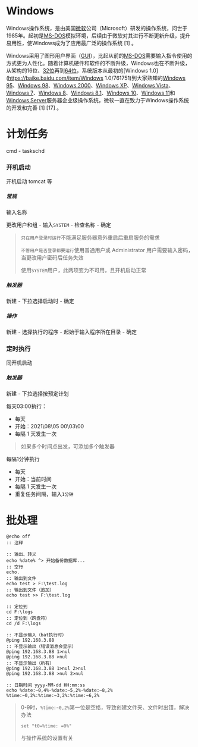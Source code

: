 # Windows

Windows操作系统，是由美国[微软](https://baike.baidu.com/item/微软/124767)公司（Microsoft）研发的操作系统，问世于1985年。起初是[MS-DOS](https://baike.baidu.com/item/MS-DOS/1120792)模拟环境，后续由于微软对其进行不断更新升级，提升易用性，使Windows成为了应用最广泛的操作系统 [1] 。

Windows采用了图形用户界面（[GUI](https://baike.baidu.com/item/GUI/479966)），比起从前的[MS-DOS](https://baike.baidu.com/item/MS-DOS/1120792)需要输入指令使用的方式更为人性化。随着计算机硬件和软件的不断升级，Windows也在不断升级，从架构的16位、[32位](https://baike.baidu.com/item/32位/5812218)再到[64位](https://baike.baidu.com/item/64位/2262282)，系统版本从最初的[Windows 1.0](https://baike.baidu.com/item/Windows 1.0/761751)到大家熟知的[Windows 95](https://baike.baidu.com/item/Windows%2095/757614)、[Windows 98](https://baike.baidu.com/item/Windows%2098/758579)、[Windows 2000](https://baike.baidu.com/item/Windows%202000/2769068)、[Windows XP](https://baike.baidu.com/item/Windows%20XP/191927)、[Windows Vista](https://baike.baidu.com/item/Windows%20Vista/214535)、[Windows 7](https://baike.baidu.com/item/Windows%207/1083761)、[Windows 8](https://baike.baidu.com/item/Windows%208/6851933)、[Windows 8.1](https://baike.baidu.com/item/Windows%208.1/768457)、[Windows 10](https://baike.baidu.com/item/Windows%2010/6877791)、[Windows 11](https://baike.baidu.com/item/Windows%2011/57321047)和[Windows Server](https://baike.baidu.com/item/Windows%20Server/271508)服务器企业级操作系统，微软一直在致力于Windows操作系统的开发和完善 [1] [17] 。

# 计划任务

cmd - taskschd

### 开机启动

开机启动 tomcat 等

##### 常规

输入名称

更改用户和组 - 输入`SYSTEM` - 检查名称 - 确定

> `只在用户登录时运行`不能满足服务器意外重启后重启服务的需求
>
> `不管用户是否登录都要运行`使用普通用户或 Administrator 用户需要输入密码，当更改用户密码后任务失效
>
> 使用`SYSTEM`用户，此两项变为不可用，且开机启动正常

##### 触发器

新建 - 下拉选择启动时 - 确定

##### 操作

新建 - 选择执行的程序 - 起始于输入程序所在目录 - 确定

### 定时执行

同开机启动

##### 触发器

新建 - 下拉选择按预定计划

每天03:00执行：

- 每天
- 开始：2021\08\05 00\03\00
- 每隔 1 天发生一次

> 如果多个时间点出发，可添加多个触发器

每隔1分钟执行

- 每天
- 开始：当前时间
- 每隔 1 天发生一次
- 重复任务间隔，输入`1分钟`

# 批处理

```batch
@echo off
:: 注释

:: 输出、转义
echo %date% ^> 开始备份数据库...
:: 空行
echo.
:: 输出到文件
echo test > F:\test.log
:: 输出到文件（追加）
echo test >> F:\test.log

:: 定位到
cd F:\logs
:: 定位到（跨盘符）
cd /d F:\logs

:: 不显示输入（bat执行时）
@ping 192.168.3.88
:: 不显示输出（错误消息会显示）
@ping 192.168.3.88 1>nul
@ping 192.168.3.88 >nul
:: 不显示输出（所有）
@ping 192.168.3.88 1>nul 2>nul
@ping 192.168.3.88 >nul 2>nul

:: 日期时间 yyyy-MM-dd HH:mm:ss
echo %date:~0,4%-%date:~5,2%-%date:~8,2% %time:~0,2%:%time:~3,2%:%time:~6,2%
```

> 0-9时，`%time:~0,2%`第一位是空格，导致创建文件夹、文件时出错，解决办法
>
> ```batch
> set "t0=%time: =0%"
> ```
>
> 与操作系统的设置有关

